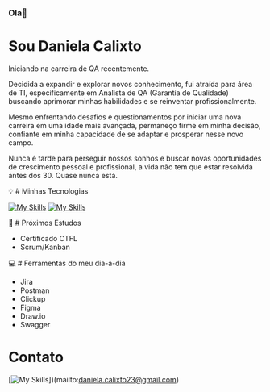 ### Ola👋  

# Sou Daniela Calixto

Iniciando na carreira de QA recentemente.

Decidida a expandir e explorar novos conhecimento, fui atraída para área de TI, especificamente em Analista de QA (Garantia de Qualidade) buscando aprimorar minhas habilidades e se reinventar profissionalmente.

Mesmo enfrentando desafios e questionamentos por iniciar uma nova carreira em uma idade mais avançada, permaneço firme em minha decisão, confiante em minha capacidade de se adaptar e prosperar nesse novo campo.

Nunca é tarde para perseguir nossos sonhos e buscar novas oportunidades de crescimento pessoal e profissional, a vida não tem que estar resolvida antes dos 30.
Quase nunca está.


💡 # Minhas Tecnologias  

[![My Skills](https://skillicons.dev/icons?i=figma)](https://figma.com/) [![My Skills](https://skillicons.dev/icons?i=postman)](https://www.postman.com/)

🧠 # Próximos Estudos
- Certificado CTFL
- Scrum/Kanban

💻 # Ferramentas do meu dia-a-dia
- Jira
- Postman
- Clickup
- Figma
- Draw.io
- Swagger

# Contato
[![My Skills](https://img.shields.io/badge/Gmail-D14836?style=for-the-badge&logo=gmail&logoColor=white)])(mailto:daniela.calixto23@gmail.com)

